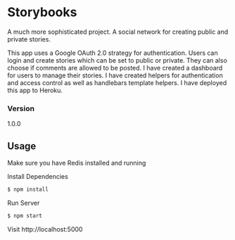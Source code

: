 # Storybooks
A much more sophisticated project. A social network for creating public and private stories.

This app uses a Google OAuth 2.0 strategy for authentication. Users can login and create stories which can be set to public or private. They can also choose if comments are allowed to be posted. I have created a dashboard for users to manage their stories. I have created helpers for authentication and access control as well as handlebars template helpers. I have deployed this app to Heroku.


### Version
1.0.0

## Usage

Make sure you have Redis installed and running

Install Dependencies

```sh
$ npm install
```

Run Server

```sh
$ npm start
```

Visit http://localhost:5000

